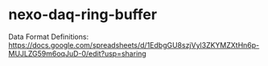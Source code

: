 # nexo-daq-ring-buffer

Data Format Definitions: 
https://docs.google.com/spreadsheets/d/1EdbgGU8szjVyl3ZKYMZXtHn6p-MUJLZG59m6oqJuD-0/edit?usp=sharing
